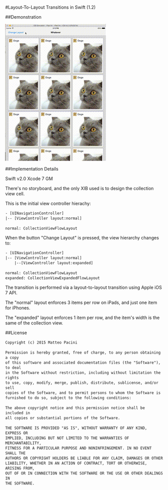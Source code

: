 #Layout-To-Layout Transitions in Swift (1.2)

##Demonstration

![1.gif](1.gif)

##Implementation Details

Swift v2.0
Xcode 7 GM

There's no storyboard, and the only XIB used is to design the collection view cell.

This is the initial view controller hierachy:

    - [UINavigationController]
    |-- [ViewController layout:normal]
    
    normal: CollectionViewFlowLayout

When the button "Change Layout" is pressed, the view hierarchy changes to:

    - [UINavigationController]
    |-- [ViewController layout:normal]
        |--[ViewController layout:expanded]

    normal: CollectionViewFlowLayout
    expanded: CollectionViewExpandedFlowLayout

The transition is performed via a layout-to-layout transition using Apple iOS 7 API.

The "normal" layout enforces 3 items per row on iPads, and just one item for iPhones.

The "expanded" layout enforces 1 item per row, and the item's width is the same of the collection view.

##License

    Copyright (c) 2015 Matteo Pacini

    Permission is hereby granted, free of charge, to any person obtaining a copy
    of this software and associated documentation files (the "Software"), to deal
    in the Software without restriction, including without limitation the rights
    to use, copy, modify, merge, publish, distribute, sublicense, and/or sell
    copies of the Software, and to permit persons to whom the Software is
    furnished to do so, subject to the following conditions:
    
    The above copyright notice and this permission notice shall be included in
    all copies or substantial portions of the Software.
    
    THE SOFTWARE IS PROVIDED "AS IS", WITHOUT WARRANTY OF ANY KIND, EXPRESS OR
    IMPLIED, INCLUDING BUT NOT LIMITED TO THE WARRANTIES OF MERCHANTABILITY,
    FITNESS FOR A PARTICULAR PURPOSE AND NONINFRINGEMENT. IN NO EVENT SHALL THE
    AUTHORS OR COPYRIGHT HOLDERS BE LIABLE FOR ANY CLAIM, DAMAGES OR OTHER
    LIABILITY, WHETHER IN AN ACTION OF CONTRACT, TORT OR OTHERWISE, ARISING FROM,
    OUT OF OR IN CONNECTION WITH THE SOFTWARE OR THE USE OR OTHER DEALINGS IN
    THE SOFTWARE.
